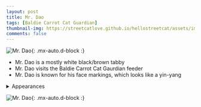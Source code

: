 ```yaml
---
layout: post
title: Mr. Dao
tags: [Baldie Carrot Cat Guardian]
thumbnail-img: https://streetcatlove.github.io/hellostreetcat/assets/img/mr_dao.png
comments: false
---
```


![Mr. Dao](https://streetcatlove.github.io/hellostreetcat/assets/img/mr_dao.png){: .mx-auto.d-block :}

* Mr. Dao is a mostly white black/brown tabby
* Mr. Dao visits the Baldie Carrot Cat Gaurdian feeder
* Mr. Dao is known for his face markings, which looks like a yin-yang

<details>
<summary>Appearances</summary>
<ul>
	<li><a href="https://youtu.be/GTlM8umxdA4?t=12933">3/17/24 03:33</a></li>
	<li><a href="https://youtu.be/Ltter7LYG20?t=5388">8/14/24 02:08</a></li>
	<li><a href="https://youtu.be/Tk7LoOQnsng?t=27230">8/21/24 19:38</a></li>
</ul>
</details>

![Mr. Dao](https://streetcatlove.github.io/hellostreetcat/assets/img/mr_dao0.png){: .mx-auto.d-block :}
